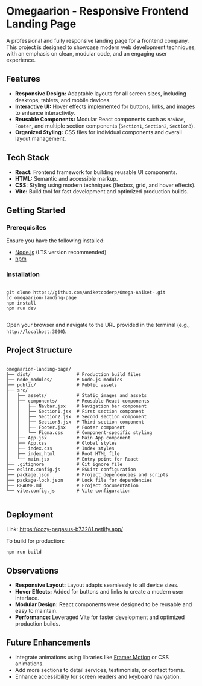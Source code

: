 
  <h1>Omegaarion - Responsive Frontend Landing Page</h1>
  <p>A professional and fully responsive landing page for a frontend company. This project is designed to showcase modern web development techniques, with an emphasis on clean, modular code, and an engaging user experience.</p>

  <h2>Features</h2>
  <ul>
    <li><strong>Responsive Design:</strong> Adaptable layouts for all screen sizes, including desktops, tablets, and mobile devices.</li>
    <li><strong>Interactive UI:</strong> Hover effects implemented for buttons, links, and images to enhance interactivity.</li>
    <li><strong>Reusable Components:</strong> Modular React components such as <code>Navbar</code>, <code>Footer</code>, and multiple section components (<code>Section1</code>, <code>Section2</code>, <code>Section3</code>).</li>
    <li><strong>Organized Styling:</strong> CSS files for individual components and overall layout management.</li>
  </ul>

  <h2>Tech Stack</h2>
  <ul>
    <li><strong>React:</strong> Frontend framework for building reusable UI components.</li>
    <li><strong>HTML:</strong> Semantic and accessible markup.</li>
    <li><strong>CSS:</strong> Styling using modern techniques (flexbox, grid, and hover effects).</li>
    <li><strong>Vite:</strong> Build tool for fast development and optimized production builds.</li>
  </ul>

  <h2>Getting Started</h2>
  <h3>Prerequisites</h3>
  <p>Ensure you have the following installed:</p>
  <ul>
    <li><a href="https://nodejs.org/" target="_blank">Node.js</a> (LTS version recommended)</li>
    <li><a href="https://www.npmjs.com/" target="_blank">npm</a></li>
  </ul>

  <h3>Installation</h3>
  <pre><code>
git clone https://github.com/Aniketcoderp/Omega-Aniket-.git
cd omegaarion-landing-page
npm install
npm run dev
  </code></pre>
  <p>Open your browser and navigate to the URL provided in the terminal (e.g., <code>http://localhost:3000</code>).</p>

  <h2>Project Structure</h2>
  <pre><code>
omegaarion-landing-page/
├── dist/                 # Production build files
├── node_modules/         # Node.js modules
├── public/               # Public assets
├── src/
│   ├── assets/           # Static images and assets
│   ├── components/       # Reusable React components
│   │   ├── Navbar.jsx    # Navigation bar component
│   │   ├── Section1.jsx  # First section component
│   │   ├── Section2.jsx  # Second section component
│   │   ├── Section3.jsx  # Third section component
│   │   ├── Footer.jsx    # Footer component
│   │   └── Figma.css     # Component-specific styling
│   ├── App.jsx           # Main App component
│   ├── App.css           # Global styles
│   ├── index.css         # Index styles
│   ├── index.html        # Root HTML file
│   └── main.jsx          # Entry point for React
├── .gitignore            # Git ignore file
├── eslint.config.js      # ESLint configuration
├── package.json          # Project dependencies and scripts
├── package-lock.json     # Lock file for dependencies
├── README.md             # Project documentation
└── vite.config.js        # Vite configuration
  </code></pre>

  <h2>Deployment</h2>
  <p>Link: <a href="https://cozy-pegasus-b73281.netlify.app/" target="_blank">https://cozy-pegasus-b73281.netlify.app/</a></p>
  <p>To build for production:</p>
  <pre><code>npm run build</code></pre>

  <h2>Observations</h2>
  <ul>
    <li><strong>Responsive Layout:</strong> Layout adapts seamlessly to all device sizes.</li>
    <li><strong>Hover Effects:</strong> Added for buttons and links to create a modern user interface.</li>
    <li><strong>Modular Design:</strong> React components were designed to be reusable and easy to maintain.</li>
    <li><strong>Performance:</strong> Leveraged Vite for faster development and optimized production builds.</li>
  </ul>

  <h2>Future Enhancements</h2>
  <ul>
    <li>Integrate animations using libraries like <a href="https://www.framer.com/motion/" target="_blank">Framer Motion</a> or CSS animations.</li>
    <li>Add more sections to detail services, testimonials, or contact forms.</li>
    <li>Enhance accessibility for screen readers and keyboard navigation.</li>
  </ul>
</body>
</html>

